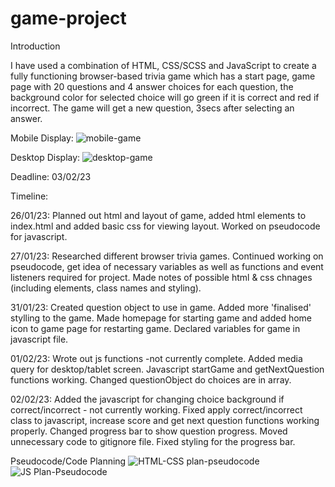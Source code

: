 # game-project

Introduction

I have used a combination of HTML, CSS/SCSS and JavaScript to create a fully functioning browser-based trivia game which has a start page, game page with 20 questions and 4 answer choices for each question, the background color for selected choice will go green if it is correct and red if incorrect. The game will get a new question, 3secs after selecting an answer. 

Mobile Display:
![mobile-game](https://user-images.githubusercontent.com/81630548/216459073-e4f1c775-c876-478c-a3d7-38f44327fbde.PNG)

Desktop Display:
![desktop-game](https://user-images.githubusercontent.com/81630548/216458762-0d444a3c-2d59-44a9-a50c-c31840f4f52d.PNG)


Deadline: 03/02/23

Timeline:

26/01/23: Planned out html and layout of game, added html elements to index.html and added basic css for viewing layout. Worked on pseudocode for javascript.

27/01/23: Researched different browser trivia games. Continued working on pseudocode, get idea of necessary variables as well as functions and event listeners required for project. Made notes of possible html & css chnages (including elements, class names and styling). 

31/01/23: Created question object to use in game. Added more 'finalised' stylling to the game. Made homepage for starting game and added home icon to game page for restarting game. Declared variables for game in javascript file.

01/02/23: Wrote out js functions -not currently complete. Added media query for desktop/tablet screen. Javascript startGame and getNextQuestion functions working. Changed questionObject do choices are in array.

02/02/23: Added the javascript for changing choice background if correct/incorrect - not currently working. Fixed apply correct/incorrect class to javascript, increase score and get next question functions working properly. Changed progress bar to show question progress. Moved unnecessary code to gitignore file. Fixed styling for the progress bar.



Pseudocode/Code Planning
![HTML-CSS plan-pseudocode](https://user-images.githubusercontent.com/81630548/214893048-81f0c464-e514-4086-9bb2-fab6ce5fcbf2.jpg)
![JS Plan-Pseudocode](https://user-images.githubusercontent.com/81630548/215122718-557e532f-db28-4940-a4a4-273fb5259f68.jpg)

